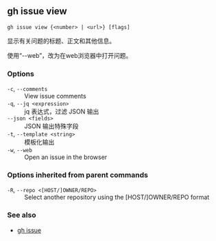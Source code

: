 

## gh issue view

```
gh issue view {<number> | <url>} [flags]
```

显示有关问题的标题、正文和其他信息。

使用“--web”，改为在web浏览器中打开问题。

### Options

<dl class="flags">
	<dt><code>-c</code>, <code>--comments</code></dt>
	<dd>View issue comments</dd>

<dt><code>-q</code>, <code>--jq &lt;expression&gt;</code></dt>
<dd>jq 表达式，过滤 JSON 输出</dd>

<dt><code>--json &lt;fields&gt;</code></dt>
<dd>JSON 输出特殊字段</dd>

<dt><code>-t</code>, <code>--template &lt;string&gt;</code></dt>
<dd>模板化输出</dd>

<dt><code>-w</code>, <code>--web</code></dt>
<dd>Open an issue in the browser</dd>

</dl>

### Options inherited from parent commands

<dl class="flags">
	<dt><code>-R</code>, <code>--repo &lt;[HOST/]OWNER/REPO&gt;</code></dt>
	<dd>Select another repository using the [HOST/]OWNER/REPO format</dd>
</dl>

### See also

-   [gh issue](./gh_issue.zh.md)
